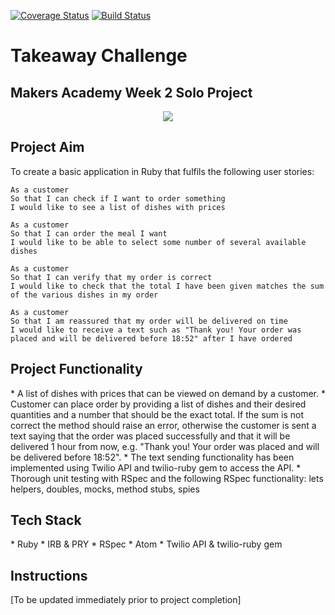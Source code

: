 [![Coverage Status](https://coveralls.io/repos/github/awye765/takeaway-challenge/badge.svg?branch=master)](https://coveralls.io/github/awye765/takeaway-challenge?branch=master) [![Build Status](https://travis-ci.org/awye765/takeaway-challenge.svg?branch=master)](https://travis-ci.org/awye765/takeaway-challenge)

<h1>Takeaway Challenge</h1>
<h2>Makers Academy Week 2 Solo Project</h2>

<p align="center">
  <img src="http://hungryhouse.co.uk/wp-content/uploads/2013/12/order-takeaway-christmas-day-620x350.jpg">
</p>

<h2>Project Aim</h2>

To create a basic application in Ruby that fulfils the following user stories:

```
As a customer
So that I can check if I want to order something
I would like to see a list of dishes with prices

As a customer
So that I can order the meal I want
I would like to be able to select some number of several available dishes

As a customer
So that I can verify that my order is correct
I would like to check that the total I have been given matches the sum of the various dishes in my order

As a customer
So that I am reassured that my order will be delivered on time
I would like to receive a text such as "Thank you! Your order was placed and will be delivered before 18:52" after I have ordered
```

<h2>Project Functionality</h2>
* A list of dishes with prices that can be viewed on demand by a customer.
* Customer can place order by providing a list of dishes and their desired quantities and a number that should be the exact total. If the sum is not correct the method should raise an error, otherwise the customer is sent a text saying that the order was placed successfully and that it will be delivered 1 hour from now, e.g. "Thank you! Your order was placed and will be delivered before 18:52".
* The text sending functionality has been implemented using Twilio API and twilio-ruby gem to access the API.
* Thorough unit testing with RSpec and the following RSpec functionality: lets helpers, doubles, mocks, method stubs, spies

<h2>Tech Stack</h2>
* Ruby
* IRB & PRY
* RSpec
* Atom
* Twilio API & twilio-ruby gem

<h2>Instructions</h2>

[To be updated immediately prior to project completion]
